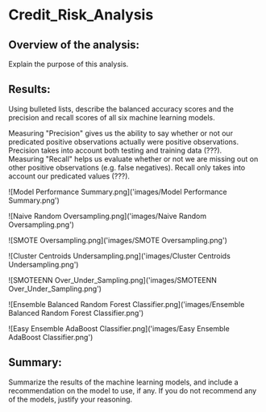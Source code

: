# Credit_Risk_Analysis

## Overview of the analysis: 
Explain the purpose of this analysis.

## Results: 
Using bulleted lists, describe the balanced accuracy scores and the precision and recall scores of all six machine learning models.

Measuring "Precision" gives us the ability to say whether or not our predicated positive observations actually were positive observations. Precision takes into account both testing and training data (???).  
Measuring "Recall" helps us evaluate whether or not we are missing out on other positive observations (e.g. false negatives). Recall only takes into account our predicated values (???).   

![Model Performance Summary.png]('images/Model Performance Summary.png')

![Naive Random Oversampling.png]('images/Naive Random Oversampling.png')

![SMOTE Oversampling.png]('images/SMOTE Oversampling.png')

![Cluster Centroids Undersampling.png]('images/Cluster Centroids Undersampling.png')

![SMOTEENN Over_Under_Sampling.png]('images/SMOTEENN Over_Under_Sampling.png')

![Ensemble Balanced Random Forest Classifier.png]('images/Ensemble Balanced Random Forest Classifier.png')

![Easy Ensemble AdaBoost Classifier.png]('images/Easy Ensemble AdaBoost Classifier.png')

## Summary: 
Summarize the results of the machine learning models, and include a recommendation on the model to use, if any. 
If you do not recommend any of the models, justify your reasoning.
